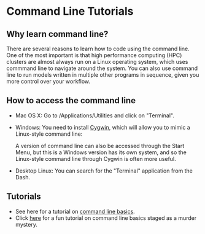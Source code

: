 # Command Line Tutorials

## Why learn command line?
There are several reasons to learn how to code using the command line. One of the most important is that high performance computing (HPC) clusters are almost always run on a Linux operating system, which uses commmand line to navigate around the system. You can also use command line to run models written in multiple other programs in sequence, given you more control over your workflow. 

## How to access the command line

* Mac OS X: Go to /Applications/Utilities and click on "Terminal".

* Windows: You need to install [Cygwin](http://www.cygwin.com/), which will allow you to mimic a Linux-style command line:

  A version of command line can also be accessed through the Start Menu, but this is a Windows version has its own system, and so the Linux-style command line through Cygwin is often more useful.  

* Desktop Linux: You can search for the "Terminal" application from the Dash. 

## Tutorials

* See here for a tutorial on [command line basics](https://ubuntu.com/tutorials/command-line-for-beginners#1-overview).
* Click [here](https://github.com/veltman/clmystery) for a fun tutorial on command line basics staged as a murder mystery. 
